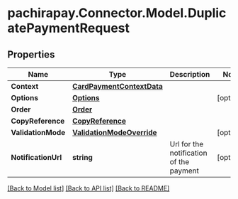 
# pachirapay.Connector.Model.DuplicatePaymentRequest

## Properties

Name | Type | Description | Notes
------------ | ------------- | ------------- | -------------
**Context** | [**CardPaymentContextData**](CardPaymentContextData.md) |  | 
**Options** | [**Options**](Options.md) |  | [optional] 
**Order** | [**Order**](Order.md) |  | 
**CopyReference** | [**CopyReference**](CopyReference.md) |  | 
**ValidationMode** | [**ValidationModeOverride**](ValidationModeOverride.md) |  | [optional] 
**NotificationUrl** | **string** | Url for the notification of the payment | [optional] 

[[Back to Model list]](../README.md#documentation-for-models)
[[Back to API list]](../README.md#documentation-for-api-endpoints)
[[Back to README]](../README.md)

